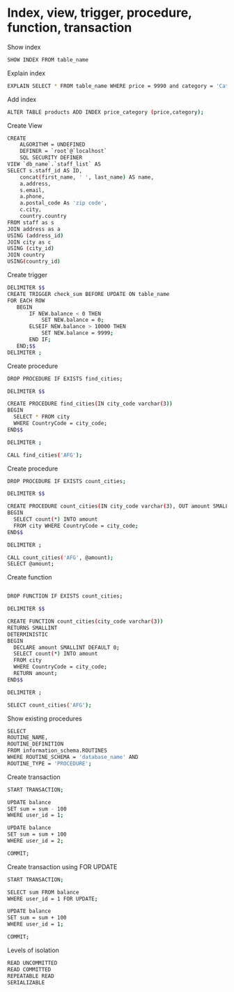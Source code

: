# Index, view, trigger, procedure, function, transaction

Show index

```bash
SHOW INDEX FROM table_name
```

Explain index

```bash
EXPLAIN SELECT * FROM table_name WHERE price = 9990 and category = 'Category name';
```

Add index

```bash
ALTER TABLE products ADD INDEX price_category (price,category);
```

Create View

```bash
CREATE
    ALGORITHM = UNDEFINED
    DEFINER = `root`@`localhost`
    SQL SECURITY DEFINER
VIEW `db_name`.`staff_list` AS
SELECT s.staff_id AS ID,
    concat(first_name, ' ', last_name) AS name,
    a.address,
    s.email,
    a.phone,
    a.postal_code As 'zip code',
    c.city,
    country.country
FROM staff as s
JOIN address as a
USING (address_id)
JOIN city as c
USING (city_id)
JOIN country
USING(country_id)
```

Create trigger

```bash
DELIMITER $$
CREATE TRIGGER check_sum BEFORE UPDATE ON table_name
FOR EACH ROW
   BEGIN
       IF NEW.balance < 0 THEN
           SET NEW.balance = 0;
       ELSEIF NEW.balance > 10000 THEN
           SET NEW.balance = 9999;
       END IF;
   END;$$
DELIMITER ;
```

Create procedure

```bash
DROP PROCEDURE IF EXISTS find_cities;

DELIMITER $$

CREATE PROCEDURE find_cities(IN city_code varchar(3))
BEGIN
  SELECT * FROM city
  WHERE CountryCode = city_code;
END$$

DELIMITER ;

CALL find_cities('AFG');
```

Create procedure

```bash
DROP PROCEDURE IF EXISTS count_cities;

DELIMITER $$

CREATE PROCEDURE count_cities(IN city_code varchar(3), OUT amount SMALLINT)
BEGIN
  SELECT count(*) INTO amount
  FROM city WHERE CountryCode = city_code;
END$$

DELIMITER ;

CALL count_cities('AFG', @amount);
SELECT @amount;
```

Create function

```bash

DROP FUNCTION IF EXISTS count_cities;

DELIMITER $$

CREATE FUNCTION count_cities(city_code varchar(3))
RETURNS SMALLINT
DETERMINISTIC
BEGIN
  DECLARE amount SMALLINT DEFAULT 0;
  SELECT count(*) INTO amount
  FROM city
  WHERE CountryCode = city_code;
  RETURN amount;
END$$

DELIMITER ;

SELECT count_cities('AFG');
```

Show existing procedures

```bash
SELECT
ROUTINE_NAME,
ROUTINE_DEFINITION
FROM information_schema.ROUTINES
WHERE ROUTINE_SCHEMA = 'database_name' AND
ROUTINE_TYPE = 'PROCEDURE';
```

Create transaction

```bash
START TRANSACTION;

UPDATE balance
SET sum = sum - 100
WHERE user_id = 1;

UPDATE balance
SET sum = sum + 100
WHERE user_id = 2;

COMMIT;
```

Create transaction using FOR UPDATE

```bash
START TRANSACTION;

SELECT sum FROM balance
WHERE user_id = 1 FOR UPDATE;

UPDATE balance
SET sum = sum + 100
WHERE user_id = 1;

COMMIT;
```

Levels of isolation

```bash
READ UNCOMMITTED
READ COMMITTED
REPEATABLE READ
SERIALIZABLE
```
